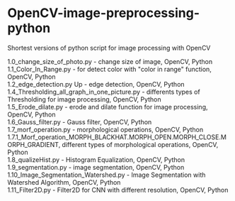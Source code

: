 # OpenCV-image-preprocessing-python
Shortest versions of python script for image processing with OpenCV  

1.0_change_size_of_photo.py  - change size of image, OpenCV, Python   
1.1_Color_In_Range.py - 	for detect color with "color in range" function, OpenCV, Python    	
1.2_edge_detection.py	Up - edge detection, OpenCV, Python  
1.4_Thresholding_all_graph_in_one_picture.py	- differents types of Thresholding for image processing, OpenCV, Python  
1.5_Erode_dilate.py - erode and dilate function for image processing,  OpenCV, Python  
1.6_Gauss_filter.py - Gauss filter, OpenCV, Python  	
1.7_morf_operation.py - morphological operations, OpenCV, Python  	
1.7.1_Morf_operation_MORPH_BLACKHAT.MORPH_OPEN.MORPH_CLOSE.MORPH_GRADIENT, different types of morphological operations, OpenCV, Python  	
1.8_qualizeHist.py - Histogram Equalization, OpenCV, Python  	 
1.9_segmentation.py	- image segmentation, OpenCV, Python  	
1.10_Image_Segmentation_Watershed.py -  Image Segmentation with Watershed Algorithm, OpenCV, Python  	
1.11_Filter2D.py	- Filter2D for CNN with different resolution, OpenCV, Python   
